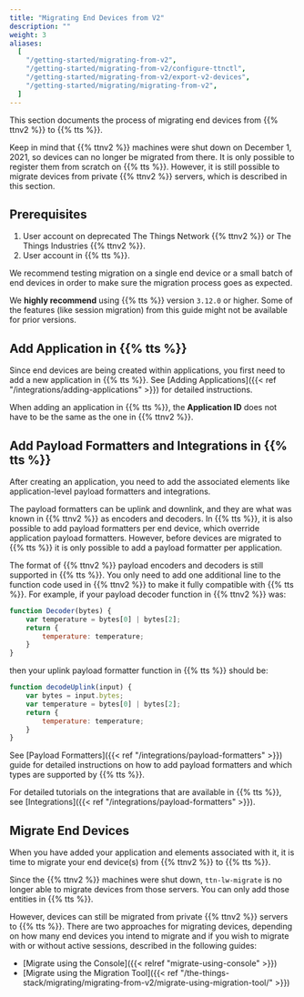 ```yaml
---
title: "Migrating End Devices from V2"
description: ""
weight: 3
aliases:
  [
    "/getting-started/migrating-from-v2",
    "/getting-started/migrating-from-v2/configure-ttnctl",
    "/getting-started/migrating-from-v2/export-v2-devices",
    "/getting-started/migrating/migrating-from-v2",
  ]
---
```


This section documents the process of migrating end devices from {{% ttnv2 %}} to {{% tts %}}.

<!--more-->

Keep in mind that {{% ttnv2 %}} machines were shut down on December 1, 2021, so devices can no longer be migrated from there. It is only possible to register them from scratch on {{% tts %}}. However, it is still possible to migrate devices from private {{% ttnv2 %}} servers, which is described in this section.

## Prerequisites

1. User account on deprecated The Things Network {{% ttnv2 %}} or The Things Industries {{% ttnv2 %}}.
2. User account in {{% tts %}}.

We recommend testing migration on a single end device or a small batch of end devices in order to make sure the migration process goes as expected.

We **highly recommend** using {{% tts %}} version `3.12.0` or higher. Some of the features (like session migration) from this guide might not be available for prior versions.

## Add Application in {{% tts %}}

Since end devices are being created within applications, you first need to add a new application in {{% tts %}}. See [Adding Applications]({{< ref "/integrations/adding-applications" >}}) for detailed instructions.

When adding an application in {{% tts %}}, the **Application ID** does not have to be the same as the one in {{% ttnv2 %}}.

## Add Payload Formatters and Integrations in {{% tts %}}

After creating an application, you need to add the associated elements like application-level payload formatters and integrations.

The payload formatters can be uplink and downlink, and they are what was known in {{% ttnv2 %}} as encoders and decoders. In {{% tts %}}, it is also possible to add payload formatters per end device, which override application payload formatters. However, before devices are migrated to {{% tts %}} it is only possible to add a payload formatter per application.

The format of {{% ttnv2 %}} payload encoders and decoders is still supported in {{% tts %}}. You only need to add one additional line to the function code used in {{% ttnv2 %}} to make it fully compatible with {{% tts %}}. For example, if your payload decoder function in {{% ttnv2 %}} was:

```js
function Decoder(bytes) {
    var temperature = bytes[0] | bytes[2];
    return {
        temperature: temperature;
    }
}
```

then your uplink payload formatter function in {{% tts %}} should be:

```js
function decodeUplink(input) {
    var bytes = input.bytes;
    var temperature = bytes[0] | bytes[2];
    return {
        temperature: temperature;
    }
}
```

See [Payload Formatters]({{< ref "/integrations/payload-formatters" >}}) guide for detailed instructions on how to add payload formatters and which types are supported by {{% tts %}}.

For detailed tutorials on the integrations that are available in {{% tts %}}, see [Integrations]({{< ref "/integrations/payload-formatters" >}}).

## Migrate End Devices

When you have added your application and elements associated with it, it is time to migrate your end device(s) from {{% ttnv2 %}} to {{% tts %}}.

Since the {{% ttnv2 %}} machines were shut down, `ttn-lw-migrate` is no longer able to migrate devices from those servers. You can only add those entities in {{% tts %}}.

However, devices can still be migrated from private {{% ttnv2 %}} servers to {{% tts %}}. There are two approaches for migrating devices, depending on how many end devices you intend to migrate and if you wish to migrate with or without active sessions, described in the following guides:

- [Migrate using the Console]({{< relref "migrate-using-console" >}})
- [Migrate using the Migration Tool]({{< ref "/the-things-stack/migrating/migrating-from-v2/migrate-using-migration-tool/" >}})
